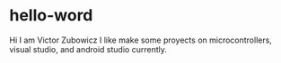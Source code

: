 # hello-word
Hi I am Victor Zubowicz
I like make some proyects on microcontrollers, visual studio, and android studio currently.
